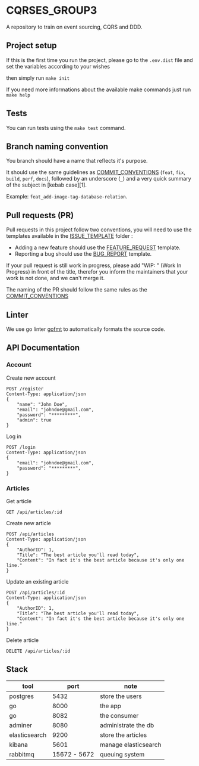# CQRSES_GROUP3

A repository to train on event sourcing, CQRS and DDD.

## Project setup

If this is the first time you run the project, please go to the `.env.dist` file and set the variables according to your wishes

then simply run `make init`

If you need more informations about the available make commands just run `make help`

## Tests

You can run tests using the `make test` command.

## Branch naming convention

You branch should have a name that reflects it's purpose.

It should use the same guidelines as [COMMIT_CONVENTIONS](COMMIT_CONVENTIONS.md) (`feat`, `fix`, `build`, `perf`, `docs`), followed by an underscore (`_`) and a very quick summary of the subject in [kebab case][1].

Example: `feat_add-image-tag-database-relation`.

## Pull requests (PR)

Pull requests in this project follow two conventions, you will need to use the templates available in the [ISSUE_TEMPLATE](.github/ISSUE_TEMPLATE) folder :

- Adding a new feature should use the [FEATURE_REQUEST](.github/ISSUE_TEMPLATE/FEATURE_REQUEST.md) template.
- Reporting a bug should use the [BUG_REPORT](.github/ISSUE_TEMPLATE/bug_report.md) template.

If your pull request is still work in progress, please add "WIP: " (Work In Progress) in front of the title, therefor you inform the maintainers that your work is not done, and we can't merge it.

The naming of the PR should follow the same rules as the [COMMIT_CONVENTIONS](COMMIT_CONVENTIONS.md)

## Linter

We use go linter [gofmt](https://blog.golang.org/gofmt) to automatically formats the source code.

## API Documentation

### Account

Create new account

```http request
POST /register
Content-Type: application/json
{
    "name": "John Doe",
    "email": "johndoe@gmail.com",
    "password": "*********",
    "admin": true
}
```

Log in

```http request
POST /login
Content-Type: application/json
{
    "email": "johndoe@gmail.com",
    "password": "*********",
}
```

### Articles

Get article

```http request
GET /api/articles/:id
```

Create new article

```http request
POST /api/articles
Content-Type: application/json
{
    "AuthorID": 1,
    "Title": "The best article you'll read today",
    "Content": "In fact it's the best article because it's only one line."
}
```

Update an existing article

```http request
POST /api/articles/:id
Content-Type: application/json
{
    "AuthorID": 1,
    "Title": "The best article you'll read today",
    "Content": "In fact it's the best article because it's only one line."
}
```

Delete article

```http request
DELETE /api/articles/:id
```

## Stack

| tool | port | note |
| - | - | - |
| postgres | 5432 | store the users |
| go | 8000 | the app |
| go | 8082 | the consumer |
| adminer | 8080 | administrate the db |
| elasticsearch | 9200 | store the articles |
| kibana | 5601 | manage elasticsearch |
| rabbitmq | 15672 - 5672 | queuing system |
